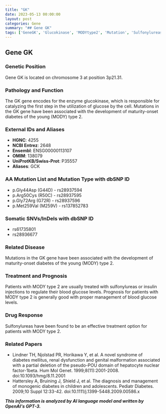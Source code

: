 ```yaml
---
title: "GK"
date: 2023-05-13 00:00:00
layout: post
categories: Gene
summary: "## Gene GK"
tags: ['GeneGK', 'Glucokinase', 'MODYtype2', 'Mutation', 'Sulfonylureas', 'BloodGlucose', 'Diabetes', 'Treatment']
---
```


## Gene GK

### Genetic Position
Gene GK is located on chromosome 3 at position 3p21.31.

### Pathology and Function
The GK gene encodes for the enzyme glucokinase, which is responsible for catalyzing the first step in the utilization of glucose by the cell. Mutations in the GK gene have been associated with the development of maturity-onset diabetes of the young (MODY) type 2. 

### External IDs and Aliases
- **HGNC**: 4255
- **NCBI Entrez**: 2648 
- **Ensembl**: ENSG00000113107 
- **OMIM**: 138079 
- **UniProtKB/Swiss-Prot**: P35557
- **Aliases**: GCK

### AA Mutation List and Mutation Type with dbSNP ID
- p.Gly44Asp (G44D) - rs28937594
- p.Arg50Cys (R50C) - rs28937595
- p.Gly72Arg (G72R) - rs28937596
- p.Met259Val (M259V) - rs137852783

### Somatic SNVs/InDels with dbSNP ID
- rs61735801
- rs28936677

### Related Disease
Mutations in the GK gene have been associated with the development of maturity-onset diabetes of the young (MODY) type 2.

### Treatment and Prognosis
Patients with MODY type 2 are usually treated with sulfonylureas or insulin injections to regulate their blood glucose levels. Prognosis for patients with MODY type 2 is generally good with proper management of blood glucose levels.

### Drug Response
Sulfonylureas have been found to be an effective treatment option for patients with MODY type 2.

### Related Papers
- Lindner TH, Njolstad PR, Horikawa Y, et al. A novel syndrome of diabetes mellitus, renal dysfunction and genital malformation associated with a partial deletion of the pseudo-POU domain of hepatocyte nuclear factor-1beta. Hum Mol Genet. 1999;8(11):2001-2008. doi:10.1093/hmg/8.11.2001
- Hattersley A, Bruining J, Shield J, et al. The diagnosis and management of monogenic diabetes in children and adolescents. Pediatr Diabetes. 2009;10 Suppl 12:33-42. doi:10.1111/j.1399-5448.2009.00586.x

**_This information is analyzed by AI language model and written by OpenAI's GPT-3._**